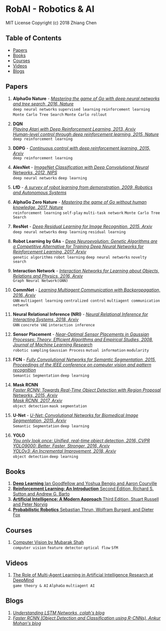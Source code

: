 # RobAI - Robotics & AI
MIT License
Copyright (c) 2018 Zhiang Chen
## Table of Contents
- [Papers](#papers)
- [Books](#books)
- [Courses](#courses)
- [Videos](#videos)
- [Blogs](#blogs)

## Papers
1. **AlphaGo Nature** - [*Mastering the game of Go with deep neural networks and tree search, 2016, Nature*](https://storage.googleapis.com/deepmind-media/alphago/AlphaGoNaturePaper.pdf)  
`deep neural networks` `supervised learning` `reinforcement learning` `Monte Carlo Tree Search` `Monte Carlo rollout`

2. **DQN**  
[*Playing Atari with Deep Reinforcement Learning, 2013, Arxiv*](https://arxiv.org/pdf/1312.5602.pdf)  
[*Human-level control through deep reinforcement learning, 2015, Nature*](https://web.stanford.edu/class/psych209/Readings/MnihEtAlHassibis15NatureControlDeepRL.pdf)  
`deep reinforcement learning`

3. **DDPG** - [*Continuous control with deep reinforcement learning, 2015, Arxiv*](https://arxiv.org/pdf/1509.02971.pdf)  
`deep reinforcement learning`

4. **AlexNet** - [*ImageNet Classification with Deep Convolutional Neural Networks, 2012, NIPS*](https://www.nvidia.cn/content/tesla/pdf/machine-learning/imagenet-classification-with-deep-convolutional-nn.pdf)  
`deep neural networks` `deep learning`

5. **LfD** - [*A survey of robot learning from demonstration, 2009, Robotics and Autonomous Systems*](https://www.sciencedirect.com/science/article/pii/S0921889008001772)

6. **AlphaGo Zero Nature** - [*Mastering the game of Go without human knowledge, 2017, Nature*](https://www.nature.com/articles/nature24270)  
`reinforcement learning` `self-play` `multi-task network` `Monte Carlo Tree Search`

7. **ResNet** - [*Deep Residual Learning for Image Recognition, 2015, Arxiv*](https://arxiv.org/pdf/1512.03385.pdf)  
`deep neural networks` `deep learning` `residual learning`

8. **Robot Learning by GAs** - [*Deep Neuroevolution: Genetic Algorithms are a Competitive Alternative for
Training Deep Neural Networks for Reinforcement Learning, 2017, Arxiv*](https://arxiv.org/pdf/1712.06567.pdf)  
`genetic algorithms` `robot learning` `deep neural networks` `novelty search`

9. **Interaction Network** - [*Interaction Networks for Learning about Objects, Relations and Physics, 2016, Arxiv*](https://arxiv.org/pdf/1612.00222.pdf)  
`Graph Neural Network(GNN)`

10. **CommNet** - [*Learning Multiagent Communication with Backpropagation, 2016, Arxiv*](https://arxiv.org/pdf/1605.07736.pdf)  
`GNN` `multiagent learning` `centralized control` `multiagent communication network`

11. **Neural Relational Inference (NRI)** - [*Neural Relational Inference for Interacting Systems, 2018, Arxiv*](https://arxiv.org/pdf/1802.04687.pdf)  
`GNN` `concrete VAE` `interaction inference`

12. **Sensor Placement** - [*Near-Optimal Sensor Placements in Gaussian Processes: Theory, Efficient Algorithms and Empirical Studies, 2008, Journal of Machine Learning Research*](http://www.jmlr.org/papers/volume9/krause08a/krause08a.pdf)  
`robotic sampling` `Gaussian Process` `mutual information` `modularity`

13. **FCN** - [*Fully Convolutional Networks for Semantic Segmentation, 2015, Proceedings of the IEEE conference on computer vision and pattern recognition*](https://ieeexplore.ieee.org/document/7298965/)  
`Semantic Segmentation` `deep learning`

14. **Mask RCNN**  
[*Faster RCNN: Towards Real-Time Object Detection with Region Proposal Networks, 2015, Arxiv*](https://arxiv.org/abs/1506.01497)  
[*Mask RCNN, 2017, Arxiv*](https://arxiv.org/abs/1703.06870)  
`object detection` `mask segmentation`

15. **U-Net** - [*U-Net: Convolutional Networks for Biomedical Image Segmentation, 2015, Arxiv*](https://arxiv.org/abs/1505.04597)  
`Semantic Segmentation` `deep learning`

16. **YOLO**  
[*You only look once: Unified, real-time object detection, 2016, CVPR*](https://ieeexplore.ieee.org/document/7780460)  
[*YOLO9000: Better, Faster, Stronger, 2016, Arxiv*](https://arxiv.org/abs/1612.08242)  
[*YOLOv3: An Incremental Improvement, 2018, Arxiv*](https://arxiv.org/abs/1804.02767)  
`object detection` `deep learning`

## Books
1. [**Deep Learning** Ian Goodfellow and Yoshua Bengio and Aaron Courville](http://www.deeplearningbook.org/)
2. [**Reinforcement Learning: An Introduction** Second Edition, Richard S. Sutton and Andrew G. Barto](http://incompleteideas.net/book/bookdraft2017nov5.pdf)
3. [**Artificial Intelligence: A Modern Approach** Third Edition, Stuart Russell and Peter Norvig](https://www.amazon.com/Artificial-Intelligence-Modern-Approach-3rd/dp/0136042597)
4. [**Probabilistic Robotics** Sebastian Thrun, Wolfram Burgard, and Dieter Fox](http://www.probabilistic-robotics.org/)

## Courses
1. [Computer Vision by Mubarak Shah](http://crcv.ucf.edu/courses/CAP5415/Fall2014/index.php)  
`computer vision` `feature detector` `optical flow` `SfM`

## Videos
1. [The Role of Multi-Agent Learning in Artificial Intelligence Research at DeepMind](https://www.youtube.com/watch?v=CvL-KV3IBcM)  
`game theory & AI` `AlphaGo` `multiagent AI`

## Blogs  
1. [*Understanding LSTM Networks, colah's blog*](http://colah.github.io/posts/2015-08-Understanding-LSTMs/)
2. [*Faster RCNN (Object Detection and Classification using R-CNNs),  Ankur Mohan's blog*](http://www.telesens.co/2018/03/11/object-detection-and-classification-using-r-cnns/)
